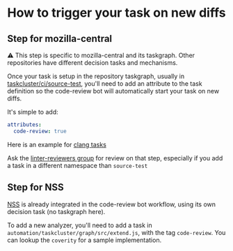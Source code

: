 # How to trigger your task on new diffs

## Step for mozilla-central

:warning: This step is specific to mozilla-central and its taskgraph. Other repositories have different decision tasks and mechanisms.

Once your task is setup in the repository taskgraph, usually in [taskcluster/ci/source-test](https://github.com/mozilla/release-services/issues/2254), you'll need to add an attribute to the task definition so the code-review bot will automatically start your task on new diffs.

It's simple to add:

```yaml
attributes:
  code-review: true
```

Here is an example for [clang tasks](https://hg.mozilla.org/mozilla-central/file/177ac92fb734b80f07c04710ec70f0b89a073351/taskcluster/ci/source-test/clang.yml#l12)

Ask the [linter-reviewers group](https://phabricator.services.mozilla.com/project/view/119/) for review on that step, especially if you add a task in a different namespace than `source-test`

## Step for NSS

[NSS](https://phabricator.services.mozilla.com/source/nss/) is already integrated in the code-review bot workflow, using its own decision task (no taskgraph here).

To add a new analyzer, you'll need to add a task in `automation/taskcluster/graph/src/extend.js`, with the tag `code-review`. You can lookup the `coverity` for a sample implementation.
